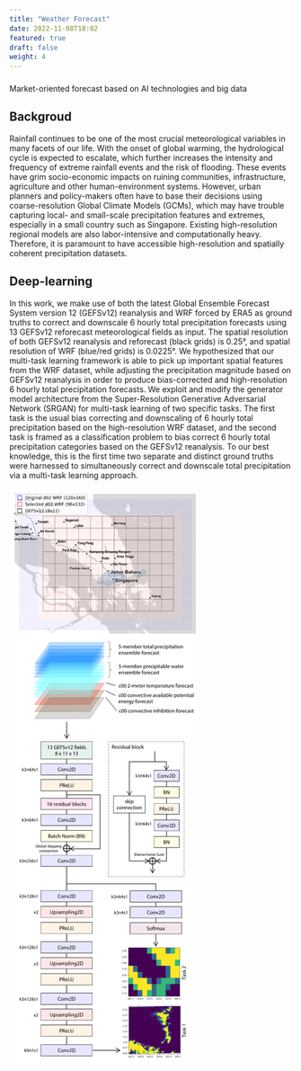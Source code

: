 ```yaml
---
title: "Weather Forecast"
date: 2022-11-08T18:02
featured: true
draft: false
weight: 4
---
```

###
Market-oriented forecast based on AI technologies and big data

## Backgroud
Rainfall continues to be one of the most crucial meteorological variables in many facets of our life. With the onset of global warming, the hydrological cycle is expected to escalate, which further increases the intensity and frequency of extreme rainfall events and the risk of flooding. These events have grim socio-economic impacts on ruining communities, infrastructure, agriculture and other human-environment systems. However, urban planners and policy-makers often have to base their decisions using coarse-resolution Global Climate Models (GCMs), which may have trouble capturing local- and small-scale precipitation features and extremes, especially in a small country such as Singapore. Existing high-resolution regional models are also labor-intensive and computationally heavy. Therefore, it is paramount to have accessible high-resolution and spatially coherent precipitation datasets.

## Deep-learning
In this work, we make use of both the latest Global Ensemble Forecast System version 12 (GEFSv12) reanalysis and WRF forced by ERA5 as ground truths to correct and downscale 6 hourly total precipitation forecasts using 13 GEFSv12 reforecast meteorological fields as input. The spatial resolution of both GEFSv12 reanalysis and reforecast (black grids) is 0.25°, and spatial resolution of WRF (blue/red grids) is 0.0225°. We hypothesized that our multi-task learning framework is able to pick up important spatial features from the WRF dataset, while adjusting the precipitation magnitude based on GEFSv12 reanalysis in order to produce bias-corrected and high-resolution 6 hourly total precipitation forecasts. We exploit and modify the generator model architecture from the Super-Resolution Generative Adversarial Network (SRGAN) for multi-task learning of two specific tasks. The first task is the usual bias correcting and downscaling of 6 hourly total precipitation based on the high-resolution WRF dataset, and the second task is framed as a classification problem to bias correct 6 hourly total precipitation categories based on the GEFSv12 reanalysis. To our best knowledge, this is the first time two separate and distinct ground truths were harnessed to simultaneously correct and downscale total precipitation via a multi-task learning approach.

![wetherforcast](/images/research_weatherforcast.png)
